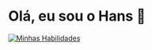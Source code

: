 # Olá, eu sou o Hans 👋

<!--
**hansmosl/hansmosl** is a ✨ _special_ ✨ repository because its `README.md` (this file) appears on your GitHub profile.

Here are some ideas to get you started:

- 🔭 I’m currently working on ...
- 🌱 I’m currently learning ...
- 👯 I’m looking to collaborate on ...
- 🤔 I’m looking for help with ...
- 💬 Ask me about ...
- 📫 How to reach me: ...
- 😄 Pronouns: ...
- ⚡ Fun fact: ...
-->
<!-- Card com resumo das minhas habilidades gerado pelo github-readme-stats.vercel.app -->
[![Minhas Habilidades](https://github-readme-stats.vercel.app/api?username=hansmosl&count_private=true&show_icons=true&theme=dracula)](https://github.com/anuraghazra/github-readme-stats)
